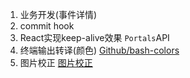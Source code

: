 1. 业务开发(事件详情)
2. commit hook
3. React实现keep-alive效果
`Portals`API
4. 终端输出转译(颜色)
[Github/bash-colors](https://gist.github.com/iamnewton/8754917)
5. 图片校正
[图片校正](https://zhuanlan.zhihu.com/p/138062017)